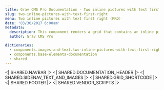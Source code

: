 ```yaml
---
title: Grav CMS Pro Documentation - Two inline pictures with text first right
slug: two-inline-pictures-with-text-first-right
menu: Two inline pictures with text first right (PRO)
date: '03/30/2017 6:00am'
metadata:
  description: This component renders a grid that contains an inline picture placed on the right and a description text on the right
  author: Grav CMS Pro

dictionaries:
  - components.images-and-text.two-inline-pictures-with-text-first-right
  - components.base-elements-documentation
  - shared
---
```


<| SHARED.NAVBAR |>
<| SHARED.DOCUMENTATION_HEADER |>
<| SHARED.SIDENAV_TEXT_AND_IMAGES |>
<| SHARED.GRID_SHORTCODE |>
<| SHARED.FOOTER |>
<| SHARED.VENDOR_SCRIPTS |>
